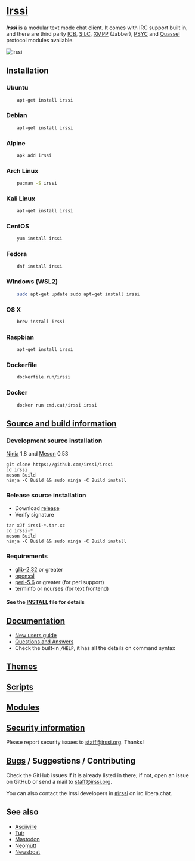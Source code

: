 # [Irssi](https://irssi.org)

***Irssi*** is a modular text mode chat client. It comes with IRC support built in, and there are third party [ICB](https://github.com/jperkin/irssi-icb), [SILC](http://www.silcnet.org/), [XMPP](http://cybione.org/~irssi-xmpp/) (Jabber), [PSYC](http://about.psyc.eu/Irssyc) and [Quassel](https://github.com/phhusson/quassel-irssi) protocol modules available.

![irssi](https://user-images.githubusercontent.com/5665186/32180643-cf127f60-bd92-11e7-8aa2-882313ce1d8e.png)

## Installation

### Ubuntu

```bash
    apt-get install irssi
```

### Debian

```bash
    apt-get install irssi
```

### Alpine

```bash
    apk add irssi
```

### Arch Linux

```bash
    pacman -S irssi
```

### Kali Linux

```bash
    apt-get install irssi
```

### CentOS

```bash
    yum install irssi
```

### Fedora

```bash
    dnf install irssi
```

### Windows (WSL2)

```bash
    sudo apt-get update sudo apt-get install irssi
```

### OS X

```bash
    brew install irssi
```

### Raspbian

```bash
    apt-get install irssi
```

### Dockerfile

```bash
    dockerfile.run/irssi
```

### Docker

```bash
    docker run cmd.cat/irssi irssi
```

## [Source and build information](https://irssi.org/download/)

### Development source installation

[Ninja](https://ninja-build.org/) 1.8 and [Meson](https://mesonbuild.com/) 0.53

```
git clone https://github.com/irssi/irssi
cd irssi
meson Build
ninja -C Build && sudo ninja -C Build install
```

### Release source installation

* Download [release](https://github.com/irssi/irssi/releases)
* Verify signature
```
tar xJf irssi-*.tar.xz
cd irssi-*
meson Build
ninja -C Build && sudo ninja -C Build install
```

### Requirements

- [glib-2.32](https://wiki.gnome.org/Projects/GLib) or greater
- [openssl](https://www.openssl.org/)
- [perl-5.6](https://www.perl.org/) or greater (for perl support)
- terminfo or ncurses (for text frontend)

#### See the [INSTALL](https://github.com/irssi/irssi/blob/master/INSTALL) file for details

## [Documentation](https://irssi.org/documentation/)

* [New users guide](https://irssi.org/New-users/)
* [Questions and Answers](https://irssi.org/documentation/qna/)
* Check the built-in `/HELP`, it has all the details on command syntax

## [Themes](https://irssi-import.github.io/themes/)

## [Scripts](https://scripts.irssi.org/)

## [Modules](https://irssi.org/modules/)

## [Security information](https://irssi.org/security/)

Please report security issues to staff@irssi.org. Thanks!

## [Bugs](https://github.com/irssi/irssi/issues) / Suggestions / Contributing

Check the GitHub issues if it is already listed in there; if not, open an issue on GitHub or send a mail to [staff@irssi.org](mailto:staff@irssi.org).

You can also contact the Irssi developers in [#irssi](https://irssi.org/support/irc/) on irc.libera.chat.

## See also

- [Asciiville](../projects/Asciiville.md)
- [Tuir](tuir/tuir.md)
- [Mastodon](mastodon.md)
- [Neomutt](neomutt.md)
- [Newsboat](newsboat.md)
